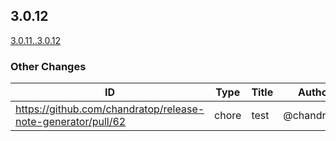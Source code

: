 <!-- Release notes generated using automated workflow -->

## 3.0.12
[3.0.11..3.0.12](https://github.com/chandratop/release-note-generation-demo/compare/3.0.11..3.0.12)
<!--- feat body end -->
<!--- break body end -->
<!--- sop body end -->

</details>
<!--- other header start -->

### Other Changes
<!--- other header end -->
<!--- other body start -->
| ID | Type | Title | Author | JIRA |
| -------------- | -------------- | -------------- | -------------- | -------------- |
| https://github.com/chandratop/release-note-generator/pull/62 | chore | test | @chandratop | N/A |
<!--- other body end -->
